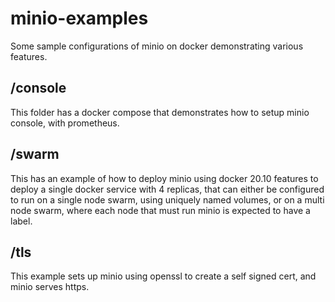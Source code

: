 # minio-examples

Some sample configurations of minio on docker demonstrating various features.

## /console

This folder has a docker compose that demonstrates how to setup minio console, with prometheus.

## /swarm

This has an example of how to deploy minio using docker 20.10 features to deploy a single docker service with 4 replicas, that can either be configured to run on a single node swarm, using uniquely named volumes, or on a multi node swarm, where each node that must run minio is expected to have a label.

## /tls

This example sets up minio using openssl to create a self signed cert, and minio serves https.
